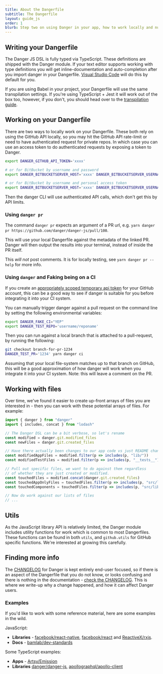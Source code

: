 ```yaml
---
title: About the Dangerfile
subtitle: The Dangerfile
layout: guide_js
order: 1
blurb: Step two on using Danger in your app, how to work locally and nuances around working with files.
---
```


## Writing your Dangerfile

The Danger JS DSL is fully typed via TypeScript. These definitions are shipped with the Danger module. If your text
editor supports working with type definitions you will get inline-documentation and auto-completion after you import
danger in your Dangerfile. [Visual Studio Code](https://code.visualstudio.com/) will do this by default for you.

If you are using Babel in your project, your Dangerfile will use the same transpilation settings. If you're using
TypeScript + Jest it will work out of the box too, however, if you don't, you should head over to the [transpilation
guide][transpilation_guide].

## Working on your Dangerfile

There are two ways to locally work on your Dangerfile. These both rely on using the GitHub API locally, so you may hit
the GitHub API rate-limit or need to have authenticated request for private repos. In which case you can use an access
token to do authenticated requests by exposing a token to Danger.

```sh
export DANGER_GITHUB_API_TOKEN='xxxx'

# or for BitBucket by username and password
export DANGER_BITBUCKETSERVER_HOST='xxxx' DANGER_BITBUCKETSERVER_USERNAME='yyyy' DANGER_BITBUCKETSERVER_PASSWORD='zzzz'

# or for BitBucket by username and personal access token
export DANGER_BITBUCKETSERVER_HOST='xxxx' DANGER_BITBUCKETSERVER_USERNAME='yyyy' DANGER_BITBUCKETSERVER_TOKEN='zzzz'
```

Then the danger CLI will use authenticated API calls, which don't get this by API limits.

### Using `danger pr`

The command `danger pr` expects an argument of a PR url, e.g.
`yarn danger pr https://github.com/danger/danger-js/pull/100`.

This will use your local Dangerfile against the metadata of the linked PR. Danger will then output the results into your
terminal, instead of inside the PR itself.

This _will not_ post comments. It is for locally testing, see `yarn danger pr --help` for more info.

### Using `danger` and Faking being on a CI

If you create an
[appropriately scoped temporary api token](http://danger.systems/js/guides/getting_started.html#setting-up-an-access-token)
for your GitHub account, this can be a good way to see if danger is suitable for you before integrating it into your CI
system.

You can manually trigger danger against a pull request on the command line by setting the following environmental
variables:

```bash
export DANGER_FAKE_CI="YEP"
export DANGER_TEST_REPO='username/reponame'
```

Then you can run against a local branch that is attached to a pull-request, by running the following:

```bash
git checkout branch-for-pr-1234
DANGER_TEST_PR='1234' yarn danger ci
```

Assuming that your local file-system matches up to that branch on GitHub, this will be a good approximation of how
danger will work when you integrate it into your CI system. Note: this will leave a comment on the PR.

## Working with files

Over time, we've found it easier to create up-front arrays of files you are interested in - then you can work with these
potential arrays of files. For example:

```js
import { danger } from "danger"
import { includes, concat } from "lodash"

// The Danger DSL can be a bit verbose, so let's rename
const modified = danger.git.modified_files
const newFiles = danger.git.created_files

// Have there actually been changes to our app code vs just README changes
const modifiedAppFiles = modified.filter(p => includes(p, "lib/"))
const modifiedTestFiles = modified.filter(p => includes(p, "__tests__"))

// Pull out specific files, we want to do against them regardless
// of whether they are just created or modified.
const touchedFiles = modified.concat(danger.git.created_files)
const touchedAppOnlyFiles = touchedFiles.filter(p => includes(p, "src/lib/") && !includes(p, "__tests__"))
const touchedComponents = touchedFiles.filter(p => includes(p, "src/lib/components") && !includes(p, "__tests__"))

// Now do work against our lists of files
// ...
```

## Utils

As the JavaScript library API is relatively limited, the Danger module includes utility functions for work which is
common to most Dangerfiles. These functions can be found in both `utils`, and `github.utils` for GitHub specific
functions. We're interested at growing this carefully.

## Finding more info

The [CHANGELOG][changelog] for Danger is kept entirely end-user focused, so if there is an aspect of the Dangerfile that
you do not know, or looks confusing and there is nothing in the documentation - [check the CHANGELOG][changelog]. This
is where we write-up why a change happened, and how it can affect Danger users.

### Examples

If you'd like to work with some reference material, here are some examples in the wild.

JavaScript:

- **Libraries** - [facebook/react-native][rn], [facebook/react][r] and
  [ReactiveX/rxjs][rxjs].
- **Docs** - [bamlab/dev-standards][bamlab]

Some TypeScript examples:

- **Apps** - [Artsy/Emission][emiss]
- **Libraries** [danger/danger-js][danger-js], [apollographql/apollo-client][apollo]

[emiss]: https://github.com/artsy/emission/blob/master/dangerfile.ts
[danger-js]: https://github.com/danger/danger-js/blob/master/dangerfile.ts
[meta]: https://github.com/artsy/metaphysics/blob/master/dangerfile.js
[rn]: https://github.com/facebook/react-native/blob/master/bots/dangerfile.js
[r]: https://github.com/facebook/react/blob/master/dangerfile.js
[rxjs]: https://github.com/ReactiveX/rxjs/blob/master/dangerfile.js
[setup]: http://danger.systems/guides/getting_started.html#creating-a-bot-account-for-danger-to-use
[jest]: https://github.com/facebook/jest
[transpilation_guide]: /js/tutorials/transpilation.html
[changelog]: http://danger.systems/js/changelog.html
[apollo]: https://github.com/apollographql/apollo-client/blob/master/config/dangerfile.ts
[bamlab]: https://github.com/bamlab/dev-standards/blob/master/dangerfile.js
